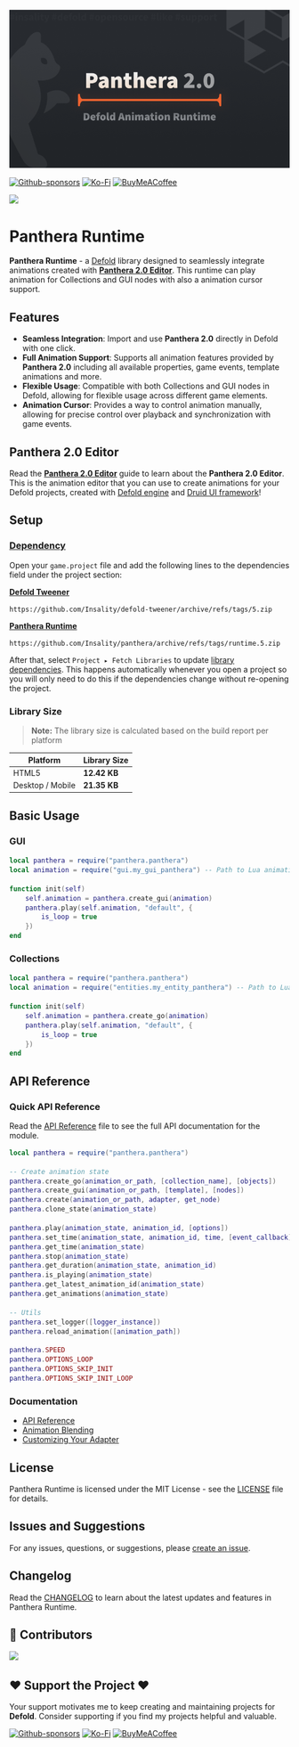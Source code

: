 ![](media/runtime_logo.png)

[![Github-sponsors](https://img.shields.io/badge/sponsor-30363D?style=for-the-badge&logo=GitHub-Sponsors&logoColor=#EA4AAA)](https://github.com/sponsors/insality) [![Ko-Fi](https://img.shields.io/badge/Ko--fi-F16061?style=for-the-badge&logo=ko-fi&logoColor=white)](https://ko-fi.com/insality) [![BuyMeACoffee](https://img.shields.io/badge/Buy%20Me%20a%20Coffee-ffdd00?style=for-the-badge&logo=buy-me-a-coffee&logoColor=black)](https://www.buymeacoffee.com/insality)

[![](https://img.shields.io/badge/Release-download-blue?style=for-the-badge)](https://github.com/Insality/panthera/tags)

# Panthera Runtime

**Panthera Runtime** - a [Defold](https://defold.com/) library designed to seamlessly integrate animations created with [**Panthera 2.0 Editor**](/docs_editor/README.md). This runtime can play animation for Collections and GUI nodes with also a animation cursor support.

## Features

- **Seamless Integration**: Import and use **Panthera 2.0** directly in Defold with one click.
- **Full Animation Support**: Supports all animation features provided by **Panthera 2.0** including all available properties, game events, template animations and more.
- **Flexible Usage**: Compatible with both Collections and GUI nodes in Defold, allowing for flexible usage across different game elements.
- **Animation Cursor**: Provides a way to control animation manually, allowing for precise control over playback and synchronization with game events.

## Panthera 2.0 Editor

Read the [**Panthera 2.0 Editor**](/docs_editor/README.md) guide to learn about the **Panthera 2.0 Editor**. This is the animation editor that you can use to create animations for your Defold projects, created with [Defold engine](https://defold.com/) and [Druid UI framework](https://github.com/Insality/druid)!

## Setup

### [Dependency](https://defold.com/manuals/libraries/#setting-up-library-dependencies)

Open your `game.project` file and add the following lines to the dependencies field under the project section:


**[Defold Tweener](https://github.com/Insality/defold-tweener)**

```
https://github.com/Insality/defold-tweener/archive/refs/tags/5.zip
```

**[Panthera Runtime](https://github.com/Insality/panthera)**

```
https://github.com/Insality/panthera/archive/refs/tags/runtime.5.zip
```

After that, select `Project ▸ Fetch Libraries` to update [library dependencies]((https://defold.com/manuals/libraries/#setting-up-library-dependencies)). This happens automatically whenever you open a project so you will only need to do this if the dependencies change without re-opening the project.

### Library Size

> **Note:** The library size is calculated based on the build report per platform

| Platform         | Library Size |
| ---------------- | ------------ |
| HTML5            | **12.42 KB** |
| Desktop / Mobile | **21.35 KB** |

## Basic Usage

### GUI

```lua
local panthera = require("panthera.panthera")
local animation = require("gui.my_gui_panthera") -- Path to Lua animation file

function init(self)
	self.animation = panthera.create_gui(animation)
	panthera.play(self.animation, "default", {
		is_loop = true
	})
end
```

### Collections

```lua
local panthera = require("panthera.panthera")
local animation = require("entities.my_entity_panthera") -- Path to Lua animation file

function init(self)
	self.animation = panthera.create_go(animation)
	panthera.play(self.animation, "default", {
		is_loop = true
	})
end
```


## API Reference

### Quick API Reference

Read the [API Reference](api/panthera_api.md) file to see the full API documentation for the module.

```lua
local panthera = require("panthera.panthera")

-- Create animation state
panthera.create_go(animation_or_path, [collection_name], [objects])
panthera.create_gui(animation_or_path, [template], [nodes])
panthera.create(animation_or_path, adapter, get_node)
panthera.clone_state(animation_state)

panthera.play(animation_state, animation_id, [options])
panthera.set_time(animation_state, animation_id, time, [event_callback])
panthera.get_time(animation_state)
panthera.stop(animation_state)
panthera.get_duration(animation_state, animation_id)
panthera.is_playing(animation_state)
panthera.get_latest_animation_id(animation_state)
panthera.get_animations(animation_state)

-- Utils
panthera.set_logger([logger_instance])
panthera.reload_animation([animation_path])

panthera.SPEED
panthera.OPTIONS_LOOP
panthera.OPTIONS_SKIP_INIT
panthera.OPTIONS_SKIP_INIT_LOOP
```


### Documentation

- [API Reference](api/panthera_api.md)
- [Animation Blending](docs/animation_blending.md)
- [Customizing Your Adapter](docs/panthera_adapter.md)


## License

Panthera Runtime is licensed under the MIT License - see the [LICENSE](/LICENSE) file for details.


## Issues and Suggestions

For any issues, questions, or suggestions, please [create an issue](https://github.com/Insality/panthera/issues).


## Changelog

Read the [CHANGELOG](/CHANGELOG.md) to learn about the latest updates and features in Panthera Runtime.


## 👏 Contributors

<a href="https://github.com/Insality/panthera/graphs/contributors">
  <img src="https://contributors-img.web.app/image?repo=insality/panthera"/>
</a>


## ❤️ Support the Project ❤️

Your support motivates me to keep creating and maintaining projects for **Defold**. Consider supporting if you find my projects helpful and valuable.

[![Github-sponsors](https://img.shields.io/badge/sponsor-30363D?style=for-the-badge&logo=GitHub-Sponsors&logoColor=#EA4AAA)](https://github.com/sponsors/insality) [![Ko-Fi](https://img.shields.io/badge/Ko--fi-F16061?style=for-the-badge&logo=ko-fi&logoColor=white)](https://ko-fi.com/insality) [![BuyMeACoffee](https://img.shields.io/badge/Buy%20Me%20a%20Coffee-ffdd00?style=for-the-badge&logo=buy-me-a-coffee&logoColor=black)](https://www.buymeacoffee.com/insality)

